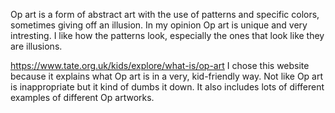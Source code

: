 Op art is a form of abstract art with the use of patterns and specific colors, sometimes giving off an illusion. In my opinion Op art is unique and very intresting. I like how the patterns look, especially the ones that look like they are illusions.

https://www.tate.org.uk/kids/explore/what-is/op-art
I chose this website because it explains what Op art is in a very, kid-friendly way. Not like Op art is inappropriate but it kind of dumbs it down. It also includes lots of different examples of different Op artworks.

